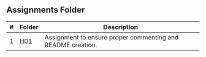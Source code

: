 ##  Assignments Folder

|  #  | Folder                                                                                  |                        Description                          |
|:---:| --------------------------------------------------------------------------------------- | ----------------------------------------------------------- |
|  1  | [H01](https://github.com/apwarren/3013-Algorithms-Warren/tree/master/Assignments/H01) | Assignment to ensure proper commenting and README creation. |
